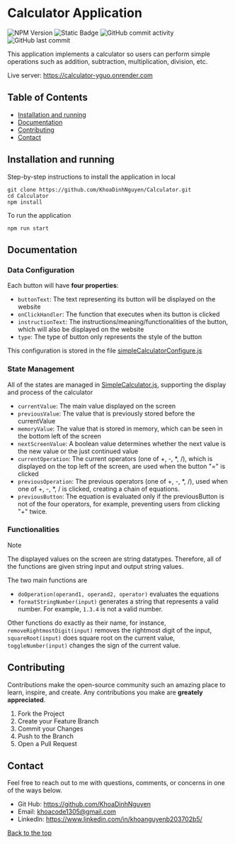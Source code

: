 # Calculator Application

![NPM Version](https://img.shields.io/npm/v/react?color=green)
![Static Badge](https://img.shields.io/badge/React-61DAFB?logo=react&logoColor=61DAFB&labelColor=black)
![GitHub commit activity](https://img.shields.io/github/commit-activity/t/KhoaDinhNguyen/Calculator)
![GitHub last commit](https://img.shields.io/github/last-commit/KhoaDinhNguyen/Calculator?color=orange)

This application implements a calculator so users can perform simple operations such as addition, subtraction, multiplication, division, etc.

Live server: https://calculator-yguo.onrender.com

## Table of Contents

- [Installation and running](#installation-and-running)
- [Documentation](#documentation)
- [Contributing](#contributing)
- [Contact](#contact)

## Installation and running

Step-by-step instructions to install the application in local

```
git clone https://github.com/KhoaDinhNguyen/Calculator.git
cd Calculator
npm install
```

To run the application

```
npm run start
```

## Documentation

### Data Configuration

Each button will have **four properties**:

- `buttonText`: The text representing its button will be displayed on the website
- `onClickHandler`: The function that executes when its button is clicked
- `instructionText`: The instructions/meaning/functionalities of the button, which will also be displayed on the website
- `type`: The type of button only represents the style of the button

This configuration is stored in the file [simpleCalculatorConfigure.js](client/src/database/simpleCalculatorConfigure.js)

### State Management

All of the states are managed in [SimpleCalculator.js](client/src/pages/SimpleCalculator.js), supporting the display and process of the calculator

- `currentValue`: The main value displayed on the screen
- `previousValue`: The value that is previously stored before the currentValue
- `memoryValue`: The value that is stored in memory, which can be seen in the bottom left of the screen
- `nextScreenValue`: A boolean value determines whether the next value is the new value or the just continued value
- `currentOperation`: The current operators (one of +, -, \*, /), which is displayed on the top left of the screen, are used when the button "=" is clicked
- `previousOperation`: The previous operators (one of +, -, \*, /), used when one of +, -, \*, / is clicked, creating a chain of equations.
- `previousButton`: The equation is evaluated only if the previousButton is not of the four operators, for example, preventing users from clicking "+" twice.

### Functionalities

> [!NOTE]
> The displayed values on the screen are string datatypes. Therefore, all of the functions are given string input and output string values.

The two main functions are

- `doOperation(operand1, operand2, operator)` evaluates the equations
- `formatStringNumber(input)` generates a string that represents a valid number. For example, `1.3.4` is not a valid number.

Other functions do exactly as their name, for instance, `removeRightmostDigit(input)` removes the rightmost digit of the input, `squareRoot(input)` does square root on the current value, `toggleNumber(input)` changes the sign of the current value.

## Contributing

Contributions make the open-source community such an amazing place to learn, inspire, and create. Any contributions you make are **greately appreciated**.

1. Fork the Project
2. Create your Feature Branch
3. Commit your Changes
4. Push to the Branch
5. Open a Pull Request

## Contact

Feel free to reach out to me with questions, comments, or concerns in one of the ways below.

- Git Hub: https://github.com/KhoaDinhNguyen
- Email: khoacode1305@gmail.com
- Linkedln: https://www.linkedin.com/in/khoanguyenb203702b5/

[Back to the top](#calculator-application)
